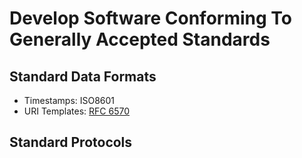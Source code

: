 # Develop Software Conforming To Generally Accepted Standards

## Standard Data Formats

* Timestamps: ISO8601
* URI Templates: [RFC 6570](https://tools.ietf.org/html/rfc6570)

## Standard Protocols